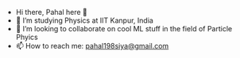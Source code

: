 -  ⁠Hi there, Pahal here 👋
-  ⁠🌱 I’m studying Physics at IIT Kanpur, India
-  ⁠👯 I’m looking to collaborate on cool ML stuff in the field of Particle Phyics
-  ⁠📫 How to reach me: [pahal198siya@gmail.com](mailto:pahal198siya@gmail.com)
  

